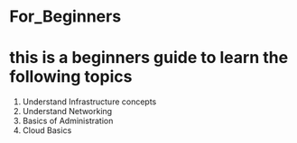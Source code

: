 # For_Beginners

# this is a beginners guide to learn the following topics
1. Understand Infrastructure concepts
2. Understand Networking
3. Basics of Administration
4. Cloud Basics
